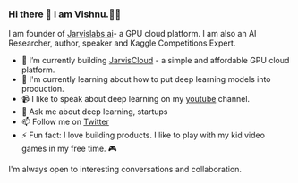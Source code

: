 ### Hi there 👋  I am Vishnu.:man_technologist:


I am founder of [Jarvislabs.ai](https://jarvislabs.ai/)- a GPU cloud platform. 
I am also an AI Researcher, author, speaker and Kaggle Competitions Expert.


- 🔭 I’m currently building  [JarvisCloud](http://cloud.jarvislabs.ai/) - a simple and affordable GPU cloud platform.
- 🌱 I'm currently learning about how to put deep learning models into production.
- :video_camera: I like to speak about deep learning on my [youtube](https://www.youtube.com/channel/UCAMo8bfMjeMyY_CTkcN9fcA) channel.
- 💬 Ask me about deep learning, startups 
- 📫 Follow me on [Twitter](https://twitter.com/vishnuvig)
- ⚡ Fun fact: I love building products. I like to play with my kid video games in my free time. :video_game:

I'm always open to interesting conversations and collaboration.

